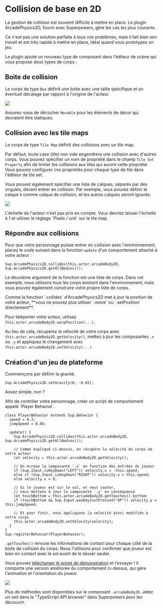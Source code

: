 # Collision de base en 2D

La gestion de collision est souvent difficile à mettre en place.
Le plugin ArcadePhysics2D, fourni avec Superpowers, gère les cas les plus courants.

Ce n'est pas une solution parfaite à tous vos problèmes, mais il fait bien son travail et est très rapide à mettre en place, idéal quand vous prototypez un jeu.

Le plugin ajoute un nouveau type de composant dans l'éditeur de scène qui vous propose deux types de corps :

## Boite de collision

Le corps de type `Box` définit une boite avec une taille spécifique et un éventuel décalage par rapport à l'origine de l'acteur.

![](/images/2d-collision/collision-box.png)

Assurez-vous de décocher `Movable` pour les éléments de décor qui devraient être statiques.

## Collision avec les tile maps

Le corps de type `Tile Map` définit des collisions avec un tile map.

Par défaut, toute case (*tile*) non vide engendrera une collision avec d'autres corps. Vous pouvez spécifier un nom de propriété dans le champ `Tile Set Property` afin de limiter les collisions aux tiles qui auront cette propriété. Vous pouvez configurer ces propriétés pour chaque type de tile dans l'éditeur de tile set.

Vous pouvez également spécifier une liste de calques, séparés par des virgules, devant entrer en collision. Par exemple, vous pouvez définir le calque `0` comme calque de collision, et les autres calques seront ignorés.

![](/images/2d-collision/collision-map.png)

<div class="note">
  L'échelle de l'acteur n'est pas pris en compte. Vous devriez laisser l'échelle à 1 et utiliser le réglage `Pixels / unit` sur le tile map.
</div>

## Répondre aux collisions

Pour que votre personnage puisse entrer en collision avec l'environnement, placez le code suivant dans la fonction `update` d'un comportement attaché à votre acteur :

```
Sup.ArcadePhysics2D.collides(this.actor.arcadeBody2D, Sup.ArcadePhysics2D.getAllBodies());
```

Le deuxième argument de la fonction est une liste de corps. Dans cet exemple, nous utilisons tous les corps existant dans l'environnement, mais vous pouvez également construire votre propre liste de corps.

<div class="note">
  Comme la fonction `.collides` d'ArcadePhysics2D met à jour la position de votre acteur, **vous ne pouvez plus utiliser `.move` ou `.setPosition` directement**.

  Pour téléporter votre acteur, utilisez `this.actor.arcadeBody2D.warpPosition(...)`.
</div>

Au lieu de cela, récupérez la vélocité de votre corps avec `this.actor.arcadeBody2D.getVelocity()`, mettez à jour les composantes `.x` ou `.y` et appliquez le changement avec `this.actor.arcadeBody2D.setVelocity(...)`.

## Création d'un jeu de plateforme

<div class="action">
  Commençons par définir la gravité.
</div>

```
Sup.ArcadePhysics2D.setGravity(0, -0.02);
```

Assez simple, non ?

<div class="action">
  Afin de contrôler votre personnage, créer un script de comportement appelé `Player Behavior`.
</div>

```
class PlayerBehavior extends Sup.Behavior {
  speed = 0.3;
  jumpSpeed = 0.45;

  update() {
    Sup.ArcadePhysics2D.collides(this.actor.arcadeBody2D, Sup.ArcadePhysics2D.getAllBodies());

    // Comme expliqué ci-dessus, on récupère la vélocité du corps de notre acteur
    let velocity = this.actor.arcadeBody2D.getVelocity();

    // On écrase la composante `.x` en fonction des entrées du joueur
    if (Sup.Input.isKeyDown("LEFT")) velocity.x = -this.speed;
    else if (Sup.Input.isKeyDown("RIGHT")) velocity.x = this.speed;
    else velocity.x = 0;

    // Si le joueur est sur le sol, et veut sauter,
    // nous mettons à jour la composante `.y` en conséquence
    let touchBottom = this.actor.arcadeBody2D.getTouches().bottom;
    if (touchBottom && Sup.Input.wasKeyJustPressed("UP")) velocity.y = this.jumpSpeed;

    // Et pour finir, nous appliquons la velocité ainsi modifiée à notre corps
    this.actor.arcadeBody2D.setVelocity(velocity);
  }
}
Sup.registerBehavior(PlayerBehavior);
```

`.getTouches()` renvoie les informations de contact pour chaque côté de la boite de collision du corps. Nous l'utilisons pour confirmer que joueur est bien en contact avec le sol avant de le laisser sauter.

Vous pouvez [télécharger le projet de démonstration](https://bitbucket.org/sparklinlabs/superpowers-collision-demo) et l'essayer !
Il comporte une version améliorée du comportement ci-dessus, qui gère l'animation et l'orientation du joueur.

![](http://i.imgur.com/v4tWyIN.gif)

Plus de méthodes sont disponibles sur le composant `.arcadeBody2D`. Jetez un oeil dans le "TypeScript API browser" dans Superpowers pour les découvrir.
